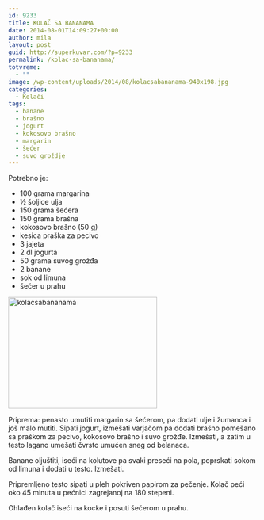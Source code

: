 ```yaml
---
id: 9233
title: KOLAČ SA BANANAMA
date: 2014-08-01T14:09:27+00:00
author: mila
layout: post
guid: http://superkuvar.com/?p=9233
permalink: /kolac-sa-bananama/
totvreme:
  - ""
image: /wp-content/uploads/2014/08/kolacsabananama-940x198.jpg
categories:
  - Kolači
tags:
  - banane
  - brašno
  - jogurt
  - kokosovo brašno
  - margarin
  - šećer
  - suvo groždje
---
```

Potrebno je:

  * 100 grama margarina
  * ½ šoljice ulja
  * 150 grama šećera
  * 150 grama brašna
  * kokosovo brašno (50 g)
  * kesica praška za pecivo
  * 3 jajeta
  * 2 dl jogurta
  * 50 grama suvog grožđa
  * 2 banane
  * sok od limuna
  * šećer u prahu

[<img class="alignnone size-medium wp-image-9234" src="//superkuvar.com/wp-content/uploads/2014/08/kolacsabananama-300x225.jpg" alt="kolacsabananama" width="300" height="225" />](//superkuvar.com/wp-content/uploads/2014/08/kolacsabananama.jpg)

Priprema: penasto umutiti margarin sa šećerom, pa dodati ulje i žumanca i još malo mutiti. Sipati jogurt, izmešati varjačom pa dodati brašno pomešano sa praškom za pecivo, kokosovo brašno i suvo grožđe. Izmešati, a zatim u testo lagano umešati čvrsto umućen sneg od belanaca.

Banane oljuštiti, iseći na kolutove pa svaki preseći na pola, poprskati sokom od limuna i dodati u testo. Izmešati.

Pripremljeno testo sipati u pleh pokriven papirom za pečenje. Kolač peći oko 45 minuta u pećnici zagrejanoj na 180 stepeni.

Ohlađen kolač iseći na kocke i posuti šećerom u prahu.